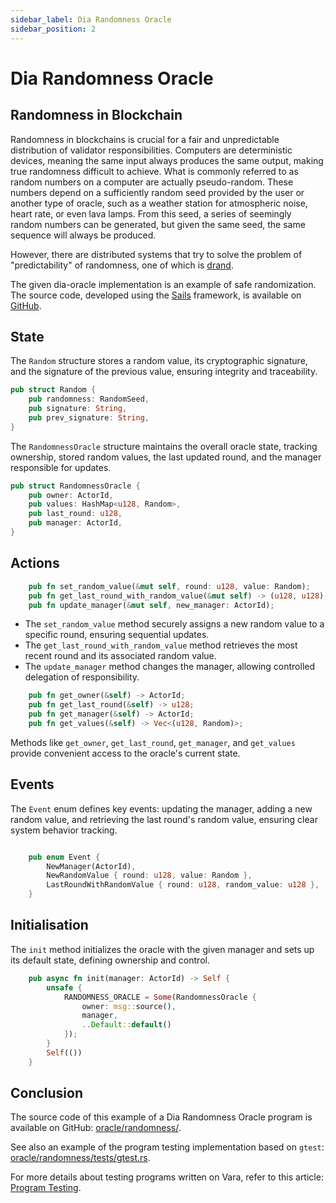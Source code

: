 ```yaml
---
sidebar_label: Dia Randomness Oracle
sidebar_position: 2
---
```


# Dia Randomness Oracle

## Randomness in Blockchain

Randomness in blockchains is crucial for a fair and unpredictable distribution of validator responsibilities. Computers are deterministic devices, meaning the same input always produces the same output, making true randomness difficult to achieve. What is commonly referred to as random numbers on a computer are actually pseudo-random. These numbers depend on a sufficiently random seed provided by the user or another type of oracle, such as a weather station for atmospheric noise, heart rate, or even lava lamps. From this seed, a series of seemingly random numbers can be generated, but given the same seed, the same sequence will always be produced.

However, there are distributed systems that try to solve the problem of "predictability" of randomness, one of which is [drand](https://drand.love/).

The given dia-oracle implementation is an example of safe randomization. The source code, developed using the [Sails](../../build/sails/sails.mdx) framework, is available on [GitHub](https://github.com/gear-foundation/dapps/tree/master/contracts/oracle/randomness).


## State

The `Random` structure stores a random value, its cryptographic signature, and the signature of the previous value, ensuring integrity and traceability.

```rust title="oracle/randomness/app/src/lib.rs"
pub struct Random {
    pub randomness: RandomSeed,
    pub signature: String,
    pub prev_signature: String,
}
```

The `RandomnessOracle` structure maintains the overall oracle state, tracking ownership, stored random values, the last updated round, and the manager responsible for updates.

```rust title="oracle/randomness/app/src/lib.rs"
pub struct RandomnessOracle {
    pub owner: ActorId,
    pub values: HashMap<u128, Random>,
    pub last_round: u128,
    pub manager: ActorId,
}
```

## Actions

```rust title="oracle/randomness/app/src/lib.rs"
    pub fn set_random_value(&mut self, round: u128, value: Random);
    pub fn get_last_round_with_random_value(&mut self) -> (u128, u128);
    pub fn update_manager(&mut self, new_manager: ActorId);
```
- The `set_random_value` method securely assigns a new random value to a specific round, ensuring sequential updates.
- The `get_last_round_with_random_value` method retrieves the most recent round and its associated random value.
- The `update_manager` method changes the manager, allowing controlled delegation of responsibility.

```rust title="oracle/randomness/app/src/lib.rs"
    pub fn get_owner(&self) -> ActorId;
    pub fn get_last_round(&self) -> u128;
    pub fn get_manager(&self) -> ActorId;
    pub fn get_values(&self) -> Vec<(u128, Random)>;
```
Methods like `get_owner`, `get_last_round`, `get_manager`, and `get_values` provide convenient access to the oracle's current state.


## Events

The `Event` enum defines key events: updating the manager, adding a new random value, and retrieving the last round's random value, ensuring clear system behavior tracking.

```rust title="oracle/randomness/app/src/lib.rs"

    pub enum Event {
        NewManager(ActorId),
        NewRandomValue { round: u128, value: Random },
        LastRoundWithRandomValue { round: u128, random_value: u128 },
    }
```

## Initialisation 

The `init` method initializes the oracle with the given manager and sets up its default state, defining ownership and control.

```rust
    pub async fn init(manager: ActorId) -> Self {
        unsafe {
            RANDOMNESS_ORACLE = Some(RandomnessOracle {
                owner: msg::source(),
                manager,
                ..Default::default()
            });
        }
        Self(())
    }
```

## Conclusion

The source code of this example of a Dia Randomness Oracle program is available on GitHub: [oracle/randomness/](https://github.com/gear-foundation/dapps/blob/master/contracts/oracle/randomness).

See also an example of the program testing implementation based on `gtest`: [oracle/randomness/tests/gtest.rs](https://github.com/gear-foundation/dapps/blob/master/contracts/oracle/randomness/tests/gtest.rs).

For more details about testing programs written on Vara, refer to this article: [Program Testing](/docs/build/testing).
